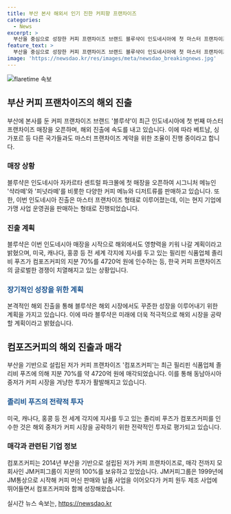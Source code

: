 ```yaml
---
title: 부산 본사 해외서 인기 진한 커피향 프랜차이즈
categories:
  - News
excerpt: >
  부산을 중심으로 성장한 커피 프랜차이즈 브랜드 블루샥이 인도네시아에 첫 마스터 프랜차이즈 매장을 오픈했다. 블루샥은 저가 커피 프랜차이즈로, 전국 250호점의 가맹점을 보유하고 있으며, 기업과의 계약을 통해 인도네시아 진출을 이루었다. 또 다른 부산 소재의 유명 저가 커피 프랜차이즈인 컴포즈커피는 필리핀 기업에 매각되었는데, 매출은 4700억원에 이를 것으로 전해졌다. 이에 대한 부산 커피 산업의 동향과 기업의 전략, 해외 진출 계획 등이 주목받고 있다.
feature_text: >
  부산을 중심으로 성장한 커피 프랜차이즈 브랜드 블루샥이 인도네시아에 첫 마스터 프랜차이즈 매장을 오픈했다. 블루샥은 저가 커피 프랜차이즈로, 전국 250호점의 가맹점을 보유하고 있으며, 기업과의 계약을 통해 인도네시아 진출을 이루었다. 또 다른 부산 소재의 유명 저가 커피 프랜차이즈인 컴포즈커피는 필리핀 기업에 매각되었는데, 매출은 4700억원에 이를 것으로 전해졌다. 이에 대한 부산 커피 산업의 동향과 기업의 전략, 해외 진출 계획 등이 주목받고 있다.
image: 'https://newsdao.kr/res/images/meta/newsdao_breakingnews.jpg'
---
```


<p><img src="https://newsdao.kr/res/images/meta/newsdao_breakingnews.jpg" alt="flaretime 속보" /></p>

<h2 data-ke-size="size26">부산 커피 프랜차이즈의 해외 진출</h2> 

<p data-ke-size="size16">부산에 본사를 둔 커피 프랜차이즈 브랜드 '블루샥'이 최근 인도네시아에 첫 번째 마스터 프랜차이즈 매장을 오픈하며, 해외 진출에 속도를 내고 있습니다. 이에 따라 베트남, 싱가포르 등 다른 국가들과도 마스터 프랜차이즈 계약을 위한 조율이 진행 중이라고 합니다.</p>

<h3>매장 상황</h3>

<p data-ke-size="size16">블루샥은 인도네시아 자카르타 센트럴 파크몰에 첫 매장을 오픈하여 시그니처 메뉴인 '샥라떼'와 '피넛라떼'를 비롯한 다양한 커피 메뉴와 디저트류를 판매하고 있습니다. 또한, 이번 인도네시아 진출은 마스터 프랜차이즈 형태로 이루어졌는데, 이는 현지 기업에 가맹 사업 운영권을 판매하는 형태로 진행되었습니다.</p>

<h3>진출 계획</h3>

<p data-ke-size="size16">블루샥은 이번 인도네시아 매장을 시작으로 해외에서도 영향력을 키워 나갈 계획이라고 밝혔으며, 미국, 캐나다, 홍콩 등 전 세계 각지에 지사를 두고 있는 필리핀 식품업체 졸리비 푸즈가 컴포즈커피의 지분 70%를 4720억 원에 인수하는 등, 한국 커피 프랜차이즈의 글로벌한 경쟁이 치열해지고 있는 상황입니다.</p>

<h3><b><span style="color: #1a5490;">장기적인 성장을 위한 계획</span></b></h3>

<p data-ke-size="size16">본격적인 해외 진출을 통해 블루샥은 해외 시장에서도 꾸준한 성장을 이루어내기 위한 계획을 가지고 있습니다. 이에 따라 블루샥은 미래에 더욱 적극적으로 해외 시장을 공략할 계획이라고 밝혔습니다.</p>

<h2 data-ke-size="size26">컴포즈커피의 해외 진출과 매각</h2>

<p data-ke-size="size16">부산을 기반으로 설립된 저가 커피 프랜차이즈 '컴포즈커피'는 최근 필리핀 식품업체 졸리비 푸즈에 의해 지분 70%를 약 4720억 원에 매각되었습니다. 이를 통해 동남아시아 중저가 커피 시장을 겨냥한 투자가 활발해지고 있습니다.</p>

<h3><b><span style="color: #1a5490;">졸리비 푸즈의 전략적 투자</span></b></h3>

<p data-ke-size="size16">미국, 캐나다, 홍콩 등 전 세계 각지에 지사를 두고 있는 졸리비 푸즈가 컴포즈커피를 인수한 것은 해외 중저가 커피 시장을 공략하기 위한 전략적인 투자로 평가되고 있습니다.</p>

<h3>매각과 관련된 기업 정보</h3>

<p data-ke-size="size16">컴포즈커피는 2014년 부산을 기반으로 설립된 저가 커피 프랜차이즈로, 매각 전까지 모회사인 JM커피그룹이 지분의 100%를 보유하고 있었습니다. JM커피그룹은 1999년에 JM통상으로 시작해 커피 머신 판매와 납품 사업을 이어오다가 커피 원두 제조 사업에 뛰어들면서 컴포즈커피와 함께 성장해왔습니다.</p>
실시간 뉴스 속보는, <a href="https://newsdao.kr" rel="dofollow">https://newsdao.kr</a>


